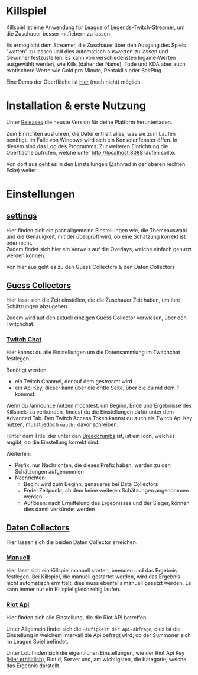 # Killspiel

Killspiel ist eine Anwendung für League of Legends-Twitch-Streamer, um die Zuschauer besser mitfiebern zu lassen.

Es ermöglicht dem Streamer, die Zuschauer über den Ausgang des Spiels "wetten" zu lassen und dies automatisch auswerten
zu lassen und Gewinner festzustellen.
Es kann von verschiedensten Ingame-Werten ausgewählt werden, wie Kills (daher der Name), Tode und KDA aber auch
exotischere Werte wie Gold pro Minute, Pentakills oder BaitPing.

[//]: # (TODO ADD DEMO)
Eine Demo der Oberfläche ist [hier]() (noch nicht) möglich.

# Installation & erste Nutzung

Unter [Releases](https://github.com/5WlzxEP/Killspiel/releases) die neuste Version für deine Platform herunterladen.

Zum Einrichten ausführen, die Datei enthält alles, was sie zum Laufen benötigt.
Im Falle von Windows wird sich ein Konsolenfenster öffen.
In diesem sind das Log des Programms.
Zur weiteren Einrichtung die Oberfläche aufrufen, welche unter [http://localhost:8088](http://localhost:8088) laufen
sollte.

Von dort aus geht es in den Einstellungen (Zahnrad in der oberen rechten Ecke) weiter.

# Einstellungen

## [settings](http://localhost:8088/settings)

Hier finden sich ein paar allgemeine Einstellungen wie, die Themeauswahl und die Genauigkeit, mit der überprüft wird, ob
eine Schätzung korrekt ist oder nicht.  
Zudem findet sich hier ein Verweis auf die Overlays, welche einfach genutzt werden können.

Von hier aus geht es zu den Guess Collectors & den Daten Collectors

## [Guess Collectors](http://localhost:8088/settings/collector)

Hier lässt sich die Zeit einstellen, die die Zuschauer Zeit haben, um ihre Schätzungen abzugeben.

Zudem wird auf den aktuell einzigen Guess Collector verwiesen, über den Twitchchat.

### [Twitch Chat](http://localhost:8088/settings/collector/twitchchat/)

Hier kannst du alle Einstellungen um die Datensammlung im Twitchchat festlegen.

Benötigt werden:

- ein Twitch Channel, der auf dem gestreamt wird
- ein Api Key, dieser kann über die dritte Seite, über die du mit dem *?* kommst.

Wenn du /announce nutzen möchtest, um Beginn, Ende und Ergebnisse des Killspiels zu verkünden, findest du die
Einstellungen dafür unter dem Advanced Tab.
Den Twitch Access Token kannst du auch als Twitch Api Key nutzen, musst jedoch `oauth:` davor schreiben.

Hinter dem Title, der unter den [Breadcrumbs](https://de.wikipedia.org/wiki/Brotkr%C3%BCmelnavigation) ist, ist ein
Icon, welches angibt, ob die Einstellung korrekt sind.

Weiterhin:

- Prefix: nur Nachrichten, die dieses Prefix haben, werden zu den Schätzungen aufgenommen
- Nachrichten:
  - Begin: wird zum Beginn, genaueres bei Data Collectors
  - Ende: Zeitpunkt, ab dem keine weiteren Schätzungen angenommen werden
  - Auflösen: nach Ermittelung des Ergebnisses und der Sieger, können dies damit verkündet werden

## [Daten Collectors](http://localhost:8088/settings/data)

Hier lassen sich die beiden Daten Collector erreichen.

### [Manuell](http://localhost:8088/settings/data/manual)

Hier lässt sich ein Killspiel manuell starten, beenden und das Ergebnis festlegen.
Bei Killspiel, die manuell gestartet werden, wird das Ergebnis nicht automatisch ermittelt, dies muss ebenfalls manuell
gesetzt werden.
Es kann immer nur ein Killspiel gleichzeitig laufen.

### [Riot Api](http://localhost:8088/settings/data/riot)

Hier finden sich alle Einstellung, die die Riot API betreffen.

Unter Allgemein findet sich die `Häufigkeit der Api-Abfrage`, dies ist die Einstellung in welchem Intervall die Api
befragt wird, ob der Summoner sich im League Spiel befindet.

Unter LoL finden sich die eigentlichen Einstellungen, wie der Riot Api
Key ([Hier erhältlich](https://developer.riotgames.com/)), RiotId, Server und, am wichtigsten, die Kategorie, welche das
Ergebnis darstellt. 
